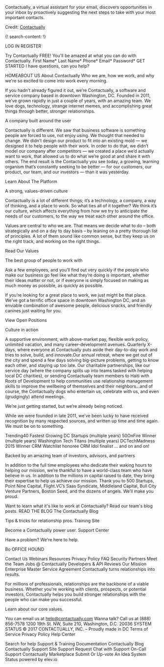 
Contactually, a virtual assistant for your email, discovers opportunities in your inbox by proactively suggesting the next steps to take with your most important contacts.

Credit: [Contactually](https://www.contactually.com/)

{! search-content: !}


LOG IN
REGISTER
 
Try Contactually FREE!
You'll be amazed at what you can do with Contactually.
First Name*
Last Name*
Phone*
Email*
Password*
GET STARTED
I have questions, can you help?

HOMEABOUT US
About Contactually
Who we are, how we work, and why we're so excited to come into work every morning.

If you hadn’t already figured it out, we’re Contactually, a software and service company based in downtown Washington, DC. Founded in 2011, we’ve grown rapidly in just a couple of years, with an amazing team. We love dogs, technology, strange internet memes, and accomplishing great things through better, stronger relationships.


A company built around the user

Contactually is different. We saw that business software is something people are forced to use, not enjoy using. We thought that needed to change. We didn’t design our product to fit into an existing mold — we designed it to help people with their work. In order to do that, we didn’t model our company after competitors — we created a place we’d actually want to work, that allowed us to do what we’re good at and share it with others. The end result is the Contactually you see today, a growing, learning organism that’s constantly seeking to be better — for our customers, our product, our team, and our investors — than it was yesterday.

Learn About The Platform


A strong, values-driven culture

Contactually is a lot of different things; it’s a technology, a company, a way of thinking, and a place to work. So what ties all of it together? We think it’s our culture, which affects everything from how we try to anticipate the needs of our customers, to the way we treat each other around the office.

Values are central to who we are. That means we decide what to do – both strategically and on a day to day basis – by leaning on a pretty thorough list of principles. A lot of them sound like common sense, but they keep us on the right track, and working on the right things.

Read Our Values


The best group of people to work with

Ask a few employees, and you’ll find out very quickly if the people who make our business go feel like what they’re doing is important, whether their ideas matter or not, or if everyone is simply focused on making as much money as possible, as quickly as possible.

If you’re looking for a great place to work, we just might be that place. We’ve got a terrific office space in downtown Washington DC, and an enviable combination of awesome people, delicious snacks, and friendly canines just waiting for you.

View Open Positions


Culture in action

A supportive environment, with above-market pay, flexible work policy, unlimited vacation, and many career-development avenues. Quarterly X-days, where everyone at Contactually puts aside their day-to-day work and tries to solve, build, and innovate.Our annual retreat, where we get out of the city and spend a few days solving big-picture problems, getting to know each other, and staying up too late. Our charitable partnerships, like our service day (where the company splits up into teams tasked with helping local DC charities), or sending Contactually team members to Haiti with Roots of Development to help communities use relationship management skills to improve the wellbeing of themselves and their neighbors…and of course, the Contactually dogs who entertain us, celebrate with us, and even (grudgingly) attend meetings.


We’re just getting started, but we’re already being noticed.

While we were founded in late 2011, we’ve been lucky to have received recognition by many respected sources, and written up time and time again. We must be on to something.

Trending40 Fastest Growing DC Startups (multiple years)
50OnFire Winner (multiple years)
Washington Tech Titans (multiple years)
DCTechMadness 2015 Winner
CRM Watchlist honoree
CRM Idol finalist
… and on and on!

Backed by an amazing team of investors, advisors, and partners

In addition to the full time employees who dedicate their waking hours to helping our mission, we’re thankful to have a world-class team who have believe in us. In addition to the millions in capital raised to date, they bring their expertise to help us achieve our mission. Thank you to 500 Startups, Point Nine Capital, Flight.VC’s Saas Syndicate, Middleland Capital, Bull City Venture Partners, Boston Seed,  and the dozens of angels. We’ll make you proud.

Want to learn what it's like to work at Contactually?
Read our team's blog posts.
READ THE BLOG
The Contactually Blog

Tips & tricks for relationship pros.
Training Site

Become a Contactually power user.
Support Center

Have a problem? We're here to help.

 Bo
OFFICE HOUND

Contact Us
Webinars
Resources
Privacy Policy
FAQ
Security
Partners
Meet the Team
Jobs @ Contactually
Developers & API
Reviews
Our Mission
Enterprise Master Service Agreement
Contactually turns relationships into results.

For millions of professionals, relationships are the backbone of a viable business. Whether you're working with clients, prospects, or potential investors, Contactually helps you build stronger relationships with the people who can make you successful.

Learn about our core values.

You can email us at help@contactually.com
Wanna talk? Call us at (888) 856-7578
1200 19th St. NW, Suite 210, Washington, D.C. 20036
SYSTEM STATUS
© 2017 CONTACTUALLY, INC. – Proudly made in DC 
Terms of Service Privacy Policy
Help Center

Search for help
Support & Training Documentation
Contactually Blog
Contactually Support Site
Support Request
Chat with Support
On-Call Support
Contactually Marketplace
Submit Or Up-vote An Idea
System Status
powered by elev.io

